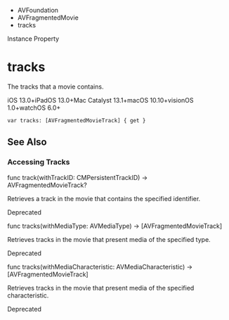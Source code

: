 

- AVFoundation
- AVFragmentedMovie
-  tracks 

Instance Property

# tracks

The tracks that a movie contains.

iOS 13.0+iPadOS 13.0+Mac Catalyst 13.1+macOS 10.10+visionOS 1.0+watchOS 6.0+

``` source
var tracks: [AVFragmentedMovieTrack] { get }
```

## See Also

### Accessing Tracks

func track(withTrackID: CMPersistentTrackID) -> AVFragmentedMovieTrack?

Retrieves a track in the movie that contains the specified identifier.

Deprecated

func tracks(withMediaType: AVMediaType) -> [AVFragmentedMovieTrack]

Retrieves tracks in the movie that present media of the specified type.

Deprecated

func tracks(withMediaCharacteristic: AVMediaCharacteristic) -> [AVFragmentedMovieTrack]

Retrieves tracks in the movie that present media of the specified characteristic.

Deprecated

